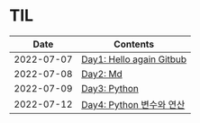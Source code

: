 # TIL
|Date|Contents|
|---|---|
|2022-07-07|[Day1: Hello again Gitbub](https://github.com/ggSeo-code/TIL/blob/master/day1.html)|
|2022-07-08|[Day2: Md](https://github.com/ggSeo-code/TIL/commit/6e50248e0b4e7eea88d89ac41572cef77a24baed)|
|2022-07-09|[Day3: Python](https://github.com/ggSeo-code/TIL/commit/ea0c13bab0cb5c0ebbeaed0a198cf281ed07e604)|
|2022-07-12|[Day4: Python 변수와 연산](https://github.com/ggSeo-code/TIL/commit/14ae548cba2f6575cfd7ce4c3374adc3f36ecc84)|
